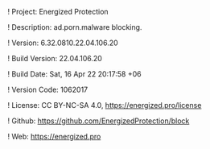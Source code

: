 ! Project: Energized Protection

! Description: ad.porn.malware blocking.

! Version: 6.32.0810.22.04.106.20

! Build Version: 22.04.106.20

! Build Date: Sat, 16 Apr 22 20:17:58 +06

! Version Code: 1062017

! License: CC BY-NC-SA 4.0, https://energized.pro/license

! Github: https://github.com/EnergizedProtection/block

! Web: https://energized.pro
